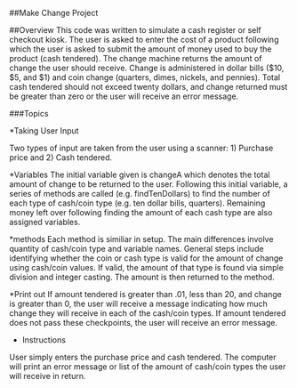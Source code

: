 
##Make Change Project

##Overview
This code was written to simulate a cash register or self checkout kiosk. The user is asked to enter the cost of a product following which the user is asked to submit the amount of money used to buy the product (cash tendered). The change machine returns the amount of change the user should receive. Change is administered in dollar bills ($10, $5, and $1) and coin change (quarters, dimes, nickels, and pennies). Total cash tendered should not exceed twenty dollars, and change returned must be greater than zero or the user will receive an error message.

###Topics

*Taking User Input

Two types of input are taken from the user using a scanner: 1) Purchase price and 2) Cash tendered.

*Variables 
The initial variable given is changeA which denotes the total amount of change to be returned to the user. Following this initial variable, a series of methods are called (e.g. findTenDollars) to find the number of each type of cash/coin type (e.g. ten dollar bills, quarters). Remaining money left over following finding the amount of each cash type are also assigned variables.

*methods
Each method is similiar in setup. The main differences involve quantity of cash/coin type and variable names. General steps include identifying whether the coin or cash type is valid for the amount of change using cash/coin values. If valid, the amount of that type is found via simple division and integer casting. The amount is then  returned to the method.

*Print out
If amount tendered is greater than .01, less than 20, and change is greater than 0, the user will receive a message indicating how much change they will receive in each of the cash/coin types.
If amount tendered does not pass these checkpoints, the user will receive an error message.

* Instructions

User simply enters the purchase price and cash tendered. The computer will print an error message or list of the amount of cash/coin types the user will receive in return.
